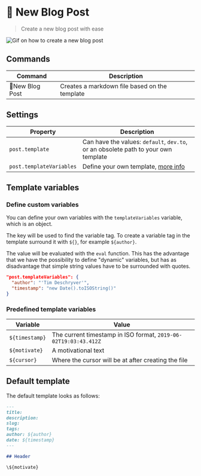 # 📝 New Blog Post

> Create a new blog post with ease

![Gif on how to create a new blog post](https://raw.githubusercontent.com/timdeschryver/new-blog-post/master/other/new-blog-post.gif)

## Commands

| Command         | Description                                   |
| --------------- | --------------------------------------------- |
| 📝New Blog Post | Creates a markdown file based on the template |

## Settings

| Property                 | Description                                                                        |
| ------------------------ | ---------------------------------------------------------------------------------- |
| `post.template`          | Can have the values: `default`, `dev.to`, or an obsolete path to your own template |
| `post.templateVariables` | Define your own template, [more info](#Template-Variables)                         |

## Template variables

### Define custom variables

You can define your own variables with the `templateVariables` variable, which is an object.

The key will be used to find the variable tag. To create a variable tag in the template surround it with `${}`, for example `${author}`.

The value will be evaluated with the `eval` function. This has the advantage that we have the possibility to define "dynamic" variables, but has as disadvantage that simple string values have to be surrounded with quotes.

```json
"post.templateVariables": {
  "author": "'Tim Deschryver'",
  "timestamp": "new Date().toISOString()"
}
```

### Predefined template variables

| Variable       | Value                                                           |
| -------------- | --------------------------------------------------------------- |
| `${timestamp}` | The current timestamp in ISO format, `2019-06-02T19:03:43.412Z` |
| `${motivate}`  | A motivational text                                             |
| `${cursor}`    | Where the cursor will be at after creating the file             |

## Default template

The default template looks as follows:

```md
---
title:
description:
slug:
tags:
author: ${author}
date: ${timestamp}
---

## Header

\${motivate}
```
